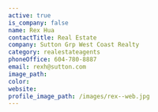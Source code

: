 ```yaml
---
active: true
is_company: false
name: Rex Hua
contactTitle: Real Estate
company: Sutton Grp West Coast Realty
category: realestateagents
phoneOffice: 604-780-8887
email: rexh@sutton.com
image_path:
color:
website:
profile_image_path: /images/rex--web.jpg
---
```



